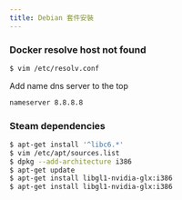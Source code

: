 ```yaml
---
title: Debian 套件安裝
---
```

### Docker resolve host not found

<!--more-->
```sh
$ vim /etc/resolv.conf
```

Add name dns server to the top

```sh
nameserver 8.8.8.8
```

### Steam dependencies

```sh
$ apt-get install '^libc6.*' 
$ vim /etc/apt/sources.list
$ dpkg --add-architecture i386
$ apt-get update
$ apt-get install libgl1-nvidia-glx:i386
$ apt-get install libgl1-nvidia-glx:i386

```
